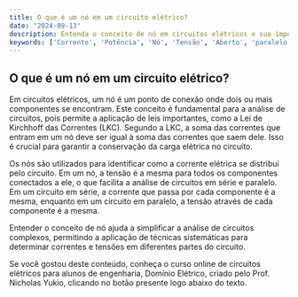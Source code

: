 ```yaml
---
title: O que é um nó em um circuito elétrico?
date: "2024-09-13"
description: Entenda o conceito de nó em circuitos elétricos e sua importância na análise de circuitos.
keywords: ['Corrente', 'Potência', 'Nó', 'Tensão', 'Aberto', 'paralelo', 'série']
---
```


## O que é um nó em um circuito elétrico?

Em circuitos elétricos, um nó é um ponto de conexão onde dois ou mais componentes se encontram. Este conceito é fundamental para a análise de circuitos, pois permite a aplicação de leis importantes, como a Lei de Kirchhoff das Correntes (LKC). Segundo a LKC, a soma das correntes que entram em um nó deve ser igual à soma das correntes que saem dele. Isso é crucial para garantir a conservação da carga elétrica no circuito.

Os nós são utilizados para identificar como a corrente elétrica se distribui pelo circuito. Em um nó, a tensão é a mesma para todos os componentes conectados a ele, o que facilita a análise de circuitos em série e paralelo. Em um circuito em série, a corrente que passa por cada componente é a mesma, enquanto em um circuito em paralelo, a tensão através de cada componente é a mesma.

Entender o conceito de nó ajuda a simplificar a análise de circuitos complexos, permitindo a aplicação de técnicas sistemáticas para determinar correntes e tensões em diferentes partes do circuito.

Se você gostou deste conteúdo, conheça o curso online de circuitos elétricos para alunos de engenharia, Domínio Elétrico, criado pelo Prof. Nicholas Yukio, clicando no botão presente logo abaixo do texto.